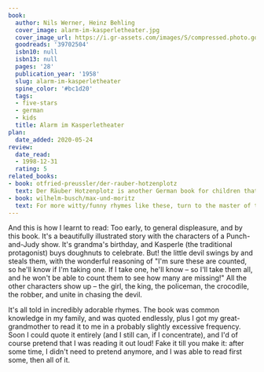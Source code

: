 ```yaml
---
book:
  author: Nils Werner, Heinz Behling
  cover_image: alarm-im-kasperletheater.jpg
  cover_image_url: https://i.gr-assets.com/images/S/compressed.photo.goodreads.com/books/1522664409l/39702504._SX98_.jpg
  goodreads: '39702504'
  isbn10: null
  isbn13: null
  pages: '28'
  publication_year: '1958'
  slug: alarm-im-kasperletheater
  spine_color: '#bc1d20'
  tags:
  - five-stars
  - german
  - kids
  title: Alarm im Kasperletheater
plan:
  date_added: 2020-05-24
review:
  date_read:
  - 1998-12-31
  rating: 5
related_books:
- book: otfried-preussler/der-rauber-hotzenplotz
  text: Der Räuber Hotzenplotz is another German book for children that uses the Punch-and-Judy characters, though in a very different way.
- book: wilhelm-busch/max-und-moritz
  text: For more witty/funny rhymes like these, turn to the master of the genre, Wilhelm Busch.
---
```


And this is how I learnt to read: Too early, to general displeasure, and by this book. It's a beautifully illustrated
story with the characters of a Punch-and-Judy show. It's grandma's birthday, and Kasperle (the traditional protagonist)
buys doughnuts to celebrate. But! the little devil swings by and steals them, with the wonderful reasoning of "I'm sure
these are counted, so he'll know if I'm taking one. If I take one, he'll know – so I'll take them all, and he won't be
able to count them to see how many are missing!" All the other characters show up – the girl, the king, the policeman,
the crocodile, the robber, and unite in chasing the devil.

It's all told in incredibly adorable rhymes. The book was common knowledge in my family, and was quoted endlessly, plus
I got my great-grandmother to read it to me in a probably slightly excessive frequency. Soon I could quote it entirely
(and I still can, if I concentrate), and I'd of course pretend that I was reading it out loud! Fake it till you make it:
after some time, I didn't need to pretend anymore, and I was able to read first some, then all of it.
